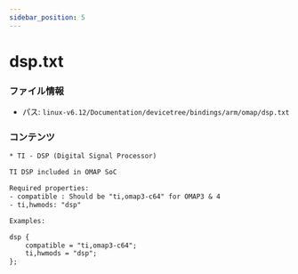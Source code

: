 ```yaml
---
sidebar_position: 5
---
```

# dsp.txt

### ファイル情報

- パス: `linux-v6.12/Documentation/devicetree/bindings/arm/omap/dsp.txt`

### コンテンツ

```txt
* TI - DSP (Digital Signal Processor)

TI DSP included in OMAP SoC

Required properties:
- compatible : Should be "ti,omap3-c64" for OMAP3 & 4
- ti,hwmods: "dsp"

Examples:

dsp {
    compatible = "ti,omap3-c64";
    ti,hwmods = "dsp";
};

```
